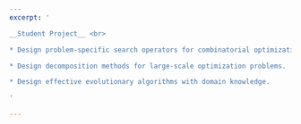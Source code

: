 ```yaml
---
excerpt: '

__Student Project__ <br>

* Design problem-specific search operators for combinatorial optimization.

* Design decomposition methods for large-scale optimization problems.

* Design effective evolutionary algorithms with domain knowledge.

'

---
```

